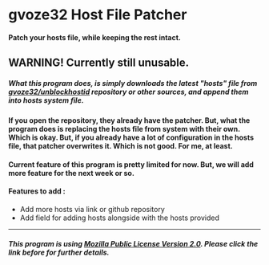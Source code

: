 # gvoze32 Host File Patcher

#### Patch your hosts file, while keeping the rest intact.
## WARNING! Currently still unusable.
##### What this program does, is simply downloads the latest "hosts" file from [gvoze32/unblockhostid](https://github.com/gvoze32/unblockhostid) repository or other sources, and append them into hosts system file.
#### If you open the repository, they already have the patcher. But, what the program does is replacing the hosts file from system with their own. Which is okay. But, if you already have a lot of configuration in the hosts file, that patcher overwrites it. Which is not good. For me, at least.
#### Current feature of this program is pretty limited for now. But, we will add more feature for the next week or so.
#### Features to add :
- Add more hosts via link or github repository
- Add field for adding hosts alongside with the hosts provided
---
##### This program is using [Mozilla Public License Version 2.0](LICENSE). Please click the link before for further details.
